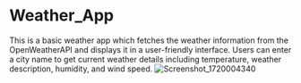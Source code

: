 # Weather_App
This is a basic weather app which fetches the weather information from the OpenWeatherAPI and displays it in a user-friendly interface. Users can enter a city name to get current weather details including temperature, weather description, humidity, and wind speed. 
![Screenshot_1720004340](https://github.com/ishitajasuja/Weather_App/assets/136382271/7f68634f-7c96-4bc7-a095-d71306f91b36)
